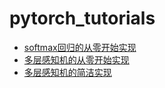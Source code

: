 # pytorch_tutorials

- [softmax回归的从零开始实现](./softmax_regression_scratch.ipynb)
- [多层感知机的从零开始实现](./mlp_scratch.ipynb)
- [多层感知机的简洁实现](./mlp_concise.ipynb)